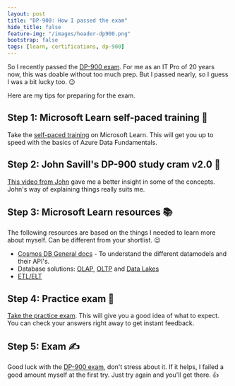 ```yaml
---
layout: post
title: "DP-900: How I passed the exam"
hide_title: false
feature-img: "/images/header-dp900.png"
bootstrap: false
tags: [learn, certifications, dp-900]
---
```

So I recently passed the [DP-900 exam](https://learn.microsoft.com/en-us/credentials/certifications/exams/dp-900/?WT.mc_id=AZ-MVP-5004700). For me as an IT Pro of 20 years now, this was doable without too much prep. But I passed nearly, so I guess I was a bit lucky too. 😉

Here are my tips for preparing for the exam.

## Step 1: Microsoft Learn self-paced training 👟
Take the [self-paced training](https://learn.microsoft.com/training/courses/dp-900t00?WT.mc_id=AZ-MVP-5004700) on Microsoft Learn. This will get you up to speed with the basics of Azure Data Fundamentals. 

## Step 2: John Savill's DP-900 study cram v2.0 📼
[This video from John](https://www.youtube.com/watch?v=0gtpasITVnk) gave me a better insight in some of the concepts. John's way of explaining things really suits me.

## Step 3: Microsoft Learn resources 📚
The following resources are based on the things I needed to learn more about myself. Can be different from your shortlist. 😉
- [Cosmos DB General docs](https://learn.microsoft.com/en-us/azure/cosmos-db/?WT.mc_id=AZ-MVP-5004700) - To understand the different datamodels and their API's.
- Database solutions: [OLAP](https://learn.microsoft.com/azure/architecture/data-guide/relational-data/online-analytical-processing?WT.mc_id=AZ-MVP-5004700), [OLTP](https://learn.microsoft.com/en-us/azure/architecture/data-guide/relational-data/online-transaction-processing?WT.mc_id=AZ-MVP-5004700) and [Data Lakes](https://learn.microsoft.com/en-us/azure/architecture/data-guide/scenarios/data-lake?WT.mc_id=AZ-MVP-5004700)
- [ETL/ELT](https://learn.microsoft.com/en-us/azure/architecture/data-guide/relational-data/etl?WT.mc_id=AZ-MVP-5004700)

## Step 4: Practice exam 📝
[Take the practice exam](https://learn.microsoft.com/en-us/credentials/certifications/exams/dp-900/practice/assessment?assessment-type=practice&assessmentId=24&WT.mc_id=AZ-MVP-5004700). This will give you a good idea of what to expect. You can check your answers right away to get instant feedback.


## Step 5: Exam ✍️
Good luck with the [DP-900 exam](https://learn.microsoft.com/en-us/credentials/certifications/exams/dp-900/?WT.mc_id=AZ-MVP-5004700), don't stress about it. If it helps, I failed a good amount myself at the first try. Just try again and you'll get there. 👍

